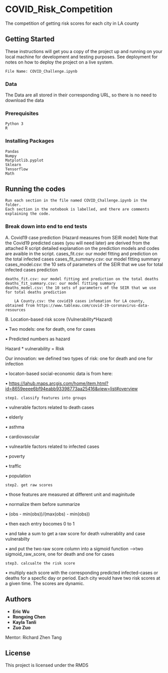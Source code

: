 # COVID_Risk_Competition
The competition of getting risk scores for each city in LA county


## Getting Started

These instructions will get you a copy of the project up and running on your local machine for development and testing purposes. See deployment for notes on how to deploy the project on a live system.

```
File Name: COVID_Challenge.ipynb
```
### Data

The Data are all stored in their corresponding URL, so there is no need to download the data  

### Prerequisites

```
Python 3
R
```

### Installing Packages

```
Pandas
Numpy
Matplotlib.pyplot
Sklearn  
Tensorflow
Math
```

## Running the codes

```
Run each section in the file named COVID_Challenge.ipynb in the folder. 
Each section in the notebook is labelled, and there are comments explaining the code.
```

### Break down into end to end tests

A. Covid19 case prediction (Hazard measures from SEIR model)
Note that the Covid19 predicted cases (you will need later) are derived from the attached R script
detailed explanation on the prediction models and codes are avaible in the script. 
	cases_fit.csv: our model fitting and prediction on the total infected cases
	cases_fit_summary.csv: our model fitting summary
	cases_model.csv: the 10 sets of parameters of the SEIR that we use for total infected cases prediction

	deaths_fit.csv: our model fitting and prediction on the total deaths 
	deaths_fit_summary.csv: our model fitting summary
	deaths_model.csv: the 10 sets of parameters of the SEIR that we use for total deaths prediction
        
        LA County.csv: the covid19 cases infomation for LA county, obtained from https://www.tableau.com/covid-19-coronavirus-data-resources  


B. Location-based risk score (Vulnerability*Hazard)


•       Two models: one for death, one for cases

•       Predicted numbers as hazard

Hazard * vulnerability = Risk

Our innovation: we defined two types of risk: one for death and one for infection

•       locaton-based social-economic data is from here:

•       https://lahub.maps.arcgis.com/home/item.html?id=8659eeee6bf94eabb93398773aa25416&view=list#overview

```step1. classify features into groups```

•       vulnerable factors related to death cases

•       elderly

•       asthma

•       cardiovascular

•       vulnearble factors related to infected cases

•       poverty

•       traffic

•       population


```step2. get raw scores```

•       those features are measured at different unit and maginitude

•       normalize them before summarize

•       (obs - min(obs))/(max(obs) - min(obs))

•       then each entry bocomes 0 to 1

•       and take a sum to get a raw score for death vulnerablity and case vulnerabilty

•       and put the two raw score column into a sigmoid function -->two sigmoid_raw_score, one for death and one for cases

```step3. calcualte the risk score```

•       multiply each score with the corresponding predicted infected-cases or deaths for a specfic day or period. Each city would have two risk scores at a given time. The scores are dynamic.


## Authors

* **Eric Wu** 
* **Rongxing Chen**
* **Kayla Tanli**
* **Zuo Zuo**

Mentor: Richard Zhen Tang

## License

This project is licensed under the RMDS


